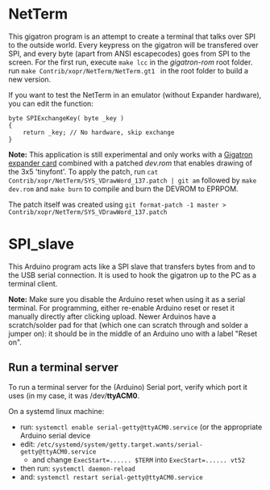 # NetTerm
This gigatron program is an attempt to create a terminal that talks over SPI to the outside world.
Every keypress on the gigatron will be transfered over SPI, and every byte (apart from ANSI escapecodes) goes from SPI to the screen.
For the first run, execute `make lcc` in the *gigatron-rom* root folder.
run `make Contrib/xopr/NetTerm/NetTerm.gt1 ` in the root folder to build a new version.

If you want to test the NetTerm in an emulator (without Expander hardware), you can edit the function:
```
byte SPIExchangeKey( byte _key )
{
	return _key; // No hardware, skip exchange
}
```
**Note:** 
This application is still experimental and only works with a [Gigatron expander card](https://forum.gigatron.io/viewtopic.php?f=4&t=64)  combined with a patched *dev.rom* that enables drawing of the 3x5 'tinyfont'.
To apply the  patch, run `cat Contrib/xopr/NetTerm/SYS_VDrawWord_137.patch | git am` followed by `make dev.rom` and `make burn` to compile and burn the DEVROM to EPRPOM.

The patch itself was created using `git format-patch -1 master > Contrib/xopr/NetTerm/SYS_VDrawWord_137.patch`

# SPI_slave
This Arduino program acts like a SPI slave that transfers bytes from and to the USB serial connection.
It is used to hook the gigatron up to the PC as a terminal client.

**Note:**
Make sure you disable the Arduino reset when using it as a serial terminal.
For programming, either re-enable Arduino reset or reset it manually directly after clicking upload.
Newer Arduinos have a scratch/solder pad for that (which one can scratch through and solder a jumper on): it should be in the middle of an Arduino uno with a label "Reset on".

## Run a terminal server
To run a terminal server for the (Arduino) Serial port, verify which port it uses (in my case, it was /dev/**ttyACM0**.

On a systemd linux machine:

* run: `systemctl enable serial-getty@ttyACM0.service` (or the appropriate Arduino serial device 
 * edit: `/etc/systemd/system/getty.target.wants/serial-getty@ttyACM0.service`
    * and change `ExecStart=...... $TERM` into `ExecStart=...... vt52`
 * then run: `systemctl daemon-reload`
 * and: `systemctl restart serial-getty@ttyACM0.service`


